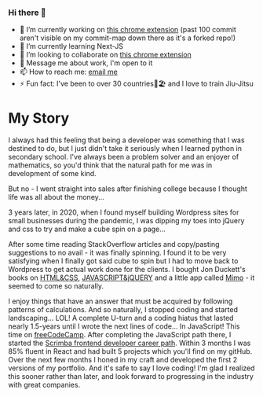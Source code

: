 ### Hi there 👋


- 🔭 I’m currently working on [this chrome extension](https://github.com/MisterMaroki/trade-tracker-extension-v1) (past 100 commit aren't visible on my commit-map down there as it's a forked repo!)
- 🌱 I’m currently learning Next-JS
- 👯 I’m looking to collaborate on [this chrome extension](https://github.com/MisterMaroki/trade-tracker-extension-v1)
- 💬 Message me about work, I'm open to it
- 📫 How to reach me: [email me](mailto:omar.maroki@outlook.com)
- ⚡ Fun fact: I've been to over 30 countries🌴🏖 and I love to train Jiu-Jitsu


# My Story


I always had this feeling that being a developer was something that I was destined to do, but I just didn't take it seriously when I learned python in secondary school. I've always been a problem solver and an enjoyer of mathematics, so you'd think that the natural path for me was in development of some kind. 

But no - I went straight into sales after finishing college because I thought life was all about the money...

3 years later, in 2020, when I found myself building Wordpress sites for small businesses during the pandemic, I was dipping my toes into jQuery and css to try and make a cube spin on a page... 

After some time reading StackOverflow articles and copy/pasting suggestions to no avail - it was finally spinning. I found it to be very satisfying when I finally got said cube to spin but I had to move back to Wordpress to get actual work done for the clients. I bought Jon Duckett's books on [HTML&CSS](https://www.amazon.co.uk/HTML-CSS-Design-Build-Websites/dp/1118008189), [JAVASCRIPT&jQUERY](https://www.amazon.co.uk/JavaScript-JQuery-Interactive-Front-End-Development/dp/1118531647/ref=pd_sbs_sccl_2_2/259-3047950-5705004?pd_rd_w=d3fvh&pf_rd_p=c07415a0-09a7-4604-aaca-c3fcee246443&pf_rd_r=VKPBHCRVHB8MVWMH46GJ&pd_rd_r=9a4c7b5d-82b8-478a-a58e-ce89f2f8ca74&pd_rd_wg=UJ7vM&pd_rd_i=1118531647&psc=1) and a little app called [Mimo](https://getmimo.com/) - it seemed to come so naturally. 

I enjoy things that have an answer that must be acquired by following patterns of calculations. And so naturally, I stopped coding and started landscaping... LOL! A complete U-turn and a coding hiatus that lasted nearly 1.5-years until I wrote the next lines of code... In JavaScript! This time on  [freeCodeCamp](https://www.freecodecamp.org/learn/javascript-algorithms-and-data-structures/). After completing the JavaScript path there, I started the [Scrimba frontend developer career path](https://scrimba.com/learn/frontend). Within 3 months I was 85% fluent in React and had built 5 projects which you'll find on my gitHub. Over the next few months I honed in my craft and developed the first 2 versions of my portfolio. And it's safe to say I love coding! I'm glad I realized this sooner rather than later, and look forward to progressing in the industry with great companies.
